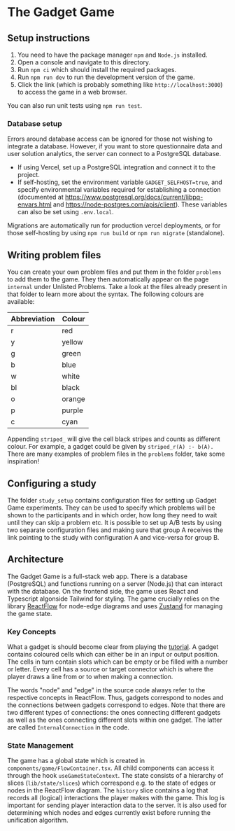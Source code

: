 # The Gadget Game

## Setup instructions

1. You need to have the package manager `npm` and `Node.js` installed.
2. Open a console and navigate to this directory.
3. Run `npm ci` which should install the required packages. 
4. Run `npm run dev` to run the development version of the game. 
5. Click the link (which is probably something like `http://localhost:3000`) to access the game in a web browser. 

You can also run unit tests using `npm run test`.

### Database setup

Errors around database access can be ignored for those not wishing to integrate a database.
However, if you want to store questionnaire data and user solution analytics, the server can
connect to a PostgreSQL database.

* If using Vercel, set up a PostgreSQL integration and connect it to the project.
* If self-hosting, set the environment variable `GADGET_SELFHOST=true`,
  and specify environmental variables required for establishing a connection
  (documented at https://www.postgresql.org/docs/current/libpq-envars.html
  and https://node-postgres.com/apis/client).
  These variables can also be set using `.env.local`.

Migrations are automatically run for production vercel deployments, or for those self-hosting
by using `npm run build` or `npm run migrate` (standalone).

## Writing problem files

You can create your own problem files and put them in the folder `problems` to add them to the game. They then automatically appear on the page `internal` under Unlisted Problems. Take a look at the files already present in that folder to learn more about the syntax. The following colours are available: 

| Abbreviation | Colour |
| ------------ | ----- |
| r | red |
| y | yellow | 
| g | green | 
| b | blue |
| w | white |
| bl | black | 
| o | orange | 
| p | purple | 
| c | cyan | 

Appending `striped_` will give the cell black stripes and counts as different colour. For example, a gadget could be given by `striped_r(A) :- b(A).` There are many examples of problem files in the `problems` folder, take some inspiration! 

## Configuring a study

The folder `study_setup` contains configuration files for setting up Gadget Game experiments. They can be used to specify which problems will be shown to the participants and in which order, how long they need to wait until they can skip a problem etc. It is possible to set up A/B tests by using two separate configuration files and making sure that group A receives the link pointing to the study with configuration A and vice-versa for group B.  

## Architecture

The Gadget Game is a full-stack web app. There is a database (PostgreSQL) and functions running on a server (Node.js) that can interact with the database. On the frontend side, the game uses React and Typescript algonside Tailwind for styling. The game crucially relies on the library [ReactFlow](https://reactflow.dev/) for node-edge diagrams and uses [Zustand](https://zustand.docs.pmnd.rs/getting-started/introduction) for managing the game state. 

### Key Concepts 

What a gadget is should become clear from playing the [tutorial](https://gadget-game.vercel.app/showcase). A gadget contains coloured cells which can either be in an input or output position. The cells in turn contain slots which can  be empty or be filled with a number or letter. Every cell has a source or target connector which is where the player draws a line from or to when making a connection.  

The words "node" and "edge" in the source code always refer to the respective concepts in ReactFlow. Thus, gadgets correspond to nodes and the connections between gadgets correspond to edges. Note that there are two different types of connections: the ones connecting different gadgets as well as the ones connecting different slots within one gadget. The latter are called `InternalConnection` in the code.

### State Management 

The game has a global state which is created in `components/game/FlowContainer.tsx`. All child components can access it through the hook `useGameStateContext`. The state consists of a hierarchy of slices (`lib/state/slices`) which correspond e.g. to the state of edges or nodes in the ReactFlow diagram. The `history` slice contains a log that records all (logical) interactions the player makes with the game. This log is important for sending player interaction data to the server. It is also used for determining which nodes and edges currently exist before running the unification algorithm. 
